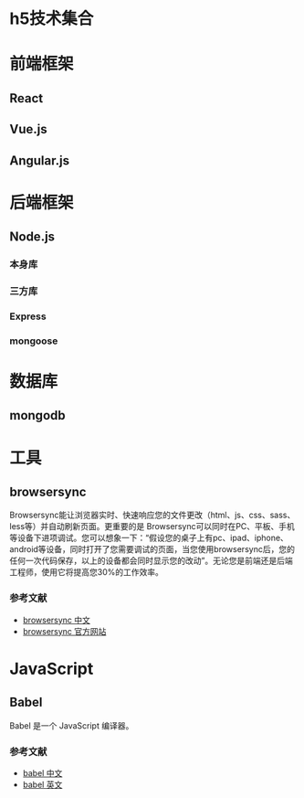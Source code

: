 # h5技术集合


# 前端框架


## React



## Vue.js



## Angular.js


# 后端框架

## Node.js

### 本身库

### 三方库

### Express




### mongoose





# 数据库

## mongodb


# 工具

## browsersync

Browsersync能让浏览器实时、快速响应您的文件更改（html、js、css、sass、less等）并自动刷新页面。更重要的是 Browsersync可以同时在PC、平板、手机等设备下进项调试。您可以想象一下：“假设您的桌子上有pc、ipad、iphone、android等设备，同时打开了您需要调试的页面，当您使用browsersync后，您的任何一次代码保存，以上的设备都会同时显示您的改动”。无论您是前端还是后端工程师，使用它将提高您30%的工作效率。

### 参考文献
* [browsersync 中文](http://www.browsersync.cn/)
* [browsersync 官方网站](https://browsersync.io/)


# JavaScript

## Babel

Babel 是一个 JavaScript 编译器。

### 参考文献
* [babel 中文](http://babeljs.cn/)
* [babel 英文](http://babeljs.io/)
